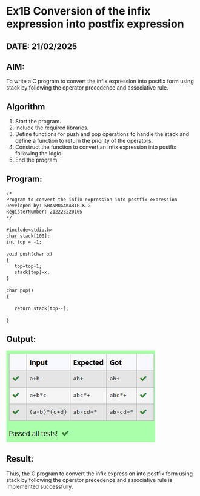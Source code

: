 # Ex1B Conversion of the infix expression into postfix expression
## DATE: 21/02/2025
## AIM:
To write a C program to convert the infix expression into postfix form using stack by following the operator precedence and associative rule.

## Algorithm
1. Start the program.
2. Include the required libraries.
3. Define functions for push and pop operations to handle the stack and define a function to return the priority of the operators.
4. Construct the function to convert an infix expression into postfix following the logic.
5. End the program.   

## Program:
```
/*
Program to convert the infix expression into postfix expression
Developed by: SHANMUGAKARTHIK G 
RegisterNumber: 212223220105 
*/

#include<stdio.h>
char stack[100];
int top = -1;

void push(char x)
{
   top=top+1;
   stack[top]=x;
}

char pop()
{

   return stack[top--];
   
}
```

## Output:
![alt text](<Screenshot 2025-04-25 132146.png>)
## Result:
Thus, the C program to convert the infix expression into postfix form using stack by following the operator precedence and associative rule is implemented successfully.